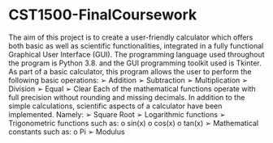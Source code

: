# CST1500-FinalCoursework
The aim of this project is to create a user-friendly calculator which offers both basic as well as scientific functionalities, integrated in a fully functional Graphical User Interface (GUI). The programming language used throughout the program is Python 3.8. and the GUI programming toolkit used is Tkinter.  
As part of a basic calculator, this program allows the user to perform the following basic operations: 
➢	Addition 
➢	Subtraction 
➢	Multiplication 
➢	Division 
➢	Equal 
➢	Clear 
Each of the mathematical functions operate with full precision without rounding and missing decimals. 
In addition to the simple calculations, scientific aspects of a calculator have been implemented. Namely: 
➢	Square Root 
➢	Logarithmic functions 
➢	Trigonometric functions such as: 
o	sin(x) o cos(x) o tan(x) 
➢	Mathematical constants such as: 
o	Pi 
➢	Modulus 

